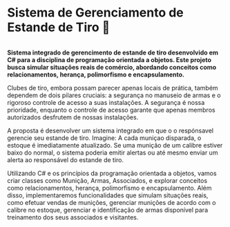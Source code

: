 # Sistema de Gerenciamento de Estande de Tiro 🚨

![]()

**Sistema integrado de gerencimento de estande de tiro desenvolvido em C# para a disciplina de programação orientada a objetos. Este projeto busca simular situações reais de comércio, abordando conceitos como relacionamentos, herança, polimorfismo e encapsulamento.**

Clubes de tiro, embora possam parecer apenas locais de prática, também dependem de dois pilares cruciais: a segurança no manuseio de armas e o rigoroso controle de acesso a suas instalações. A segurança é nossa prioridade, enquanto o controle de acesso garante que apenas membros autorizados desfrutem de nossas instalações.

A proposta é desenvolver um sistema integrado em que o o respónsavel gerencie seu estande de tiro. Imagine: A cada muniçao disparada, o estoque é imediatamente atualizado. Se uma munição de um calibre estiver baixo do normal, o sistema poderia emitir alertas ou até mesmo enviar um alerta ao responsável do estande de tiro.

Utilizando C# e os princípios da programação orientada a objetos, vamos criar classes como Munição, Armas, Associados, e explorar conceitos como relacionamentos, herança, polimorfismo e encapsulamento. Além disso, implementaremos funcionalidades que simulam situações reais, como efetuar vendas de munições, gerenciar munições de acordo com o calibre no estoque, gerenciar e identificação de armas disponível para treinamento dos seus associados e visitantes.





